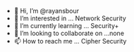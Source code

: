 - 👋 Hi, I’m @rayansbour
- 👀 I’m interested in ... Network Security
- 🌱 I’m currently learning ... Security+
- 💞️ I’m looking to collaborate on ...none
- 📫 How to reach me ... Cipher Security

<!---
rayansbour/rayansbour is a ✨ special ✨ repository because its `README.md` (this file) appears on your GitHub profile.
You can click the Preview link to take a look at your changes.
--->
